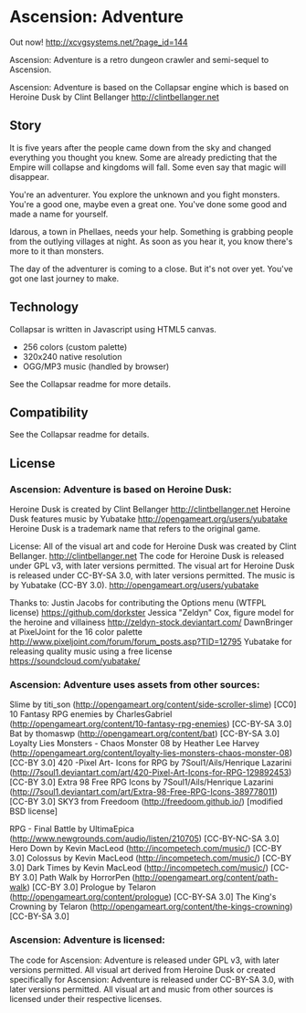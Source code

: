 # Ascension: Adventure

Out now! http://xcvgsystems.net/?page_id=144

Ascension: Adventure is a retro dungeon crawler and semi-sequel to Ascension.

Ascension: Adventure is based on the Collapsar engine which is based on Heroine Dusk by Clint Bellanger http://clintbellanger.net

## Story

It is five years after the people came down from the sky and changed everything you thought you knew. Some are already predicting that the Empire will collapse and kingdoms will fall. Some even say that magic will disappear.

You're an adventurer. You explore the unknown and you fight monsters. You're a good one, maybe even a great one. You've done some good and made a name for yourself.

Idarous, a town in Phellaes, needs your help. Something is grabbing people from the outlying villages at night. As soon as you hear it, you know there's more to it than monsters.

The day of the adventurer is coming to a close. But it's not over yet. You've got one last journey to make.

## Technology

Collapsar is written in Javascript using HTML5 canvas.

* 256 colors (custom palette)
* 320x240 native resolution
* OGG/MP3 music (handled by browser)

See the Collapsar readme for more details.

## Compatibility

See the Collapsar readme for details.

## License

### Ascension: Adventure is based on Heroine Dusk:

Heroine Dusk is created by Clint Bellanger http://clintbellanger.net
Heroine Dusk features music by Yubatake http://opengameart.org/users/yubatake
Heroine Dusk is a trademark name that refers to the original game.

License:
All of the visual art and code for Heroine Dusk was created by Clint Bellanger. http://clintbellanger.net
The code for Heroine Dusk is released under GPL v3, with later versions permitted.
The visual art for Heroine Dusk is released under CC-BY-SA 3.0, with later versions permitted.
The music is by Yubatake (CC-BY 3.0). http://opengameart.org/users/yubatake

Thanks to:
Justin Jacobs for contributing the Options menu (WTFPL license) https://github.com/dorkster
Jessica "Zeldyn" Cox, figure model for the heroine and villainess http://zeldyn-stock.deviantart.com/
DawnBringer at PixelJoint for the 16 color palette http://www.pixeljoint.com/forum/forum_posts.asp?TID=12795
Yubatake for releasing quality music using a free license https://soundcloud.com/yubatake/

### Ascension: Adventure uses assets from other sources:

Slime by titi_son (http://opengameart.org/content/side-scroller-slime) [CC0]
10 Fantasy RPG enemies by CharlesGabriel (http://opengameart.org/content/10-fantasy-rpg-enemies) [CC-BY-SA 3.0]
Bat by thomaswp (http://opengameart.org/content/bat) [CC-BY-SA 3.0]
Loyalty Lies Monsters - Chaos Monster 08 by Heather Lee Harvey (http://opengameart.org/content/loyalty-lies-monsters-chaos-monster-08) [CC-BY 3.0]
420 -Pixel Art- Icons for RPG by 7Soul1/Ails/Henrique Lazarini (http://7soul1.deviantart.com/art/420-Pixel-Art-Icons-for-RPG-129892453) [CC-BY 3.0]
Extra 98 Free RPG Icons by 7Soul1/Ails/Henrique Lazarini (http://7soul1.deviantart.com/art/Extra-98-Free-RPG-Icons-389778011) [CC-BY 3.0]
SKY3 from Freedoom (http://freedoom.github.io/) [modified BSD license]

RPG - Final Battle by UltimaEpica (http://www.newgrounds.com/audio/listen/210705) [CC-BY-NC-SA 3.0]
Hero Down by Kevin MacLeod (http://incompetech.com/music/) [CC-BY 3.0]
Colossus by Kevin MacLeod (http://incompetech.com/music/) [CC-BY 3.0]
Dark Times by Kevin MacLeod (http://incompetech.com/music/) [CC-BY 3.0]
Path Walk by HorrorPen (http://opengameart.org/content/path-walk) [CC-BY 3.0]
Prologue by Telaron (http://opengameart.org/content/prologue) [CC-BY-SA 3.0]
The King's Crowning by Telaron (http://opengameart.org/content/the-kings-crowning) [CC-BY-SA 3.0]

### Ascension: Adventure is licensed:

The code for Ascension: Adventure is released under GPL v3, with later versions permitted.
All visual art derived from Heroine Dusk or created specifically for Ascension: Adventure is released under CC-BY-SA 3.0, with later versions permitted.
All visual art and music from other sources is licensed under their respective licenses.
